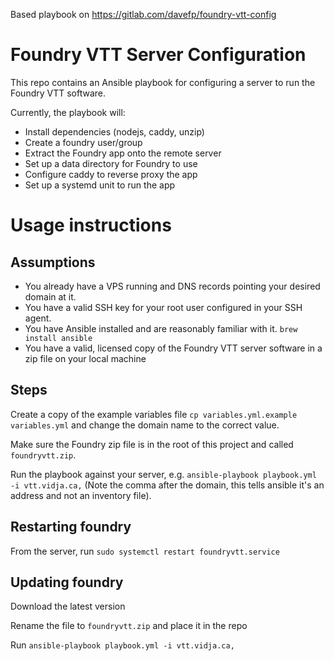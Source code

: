 Based playbook on https://gitlab.com/davefp/foundry-vtt-config

# Foundry VTT Server Configuration

This repo contains an Ansible playbook for configuring a server to run the Foundry VTT software.

Currently, the playbook will:

* Install dependencies (nodejs, caddy, unzip)
* Create a foundry user/group
* Extract the Foundry app onto the remote server
* Set up a data directory for Foundry to use
* Configure caddy to reverse proxy the app
* Set up a systemd unit to run the app

# Usage instructions

## Assumptions

* You already have a VPS running and DNS records pointing your desired domain at it.
* You have a valid SSH key for your root user configured in your SSH agent.
* You have Ansible installed and are reasonably familiar with it. `brew install ansible`
* You have a valid, licensed copy of the Foundry VTT server software in a zip file on your local machine

## Steps

Create a copy of the example variables file `cp variables.yml.example variables.yml` and change the domain name to the correct value.

Make sure the Foundry zip file is in the root of this project and called `foundryvtt.zip`.

Run the playbook against your server, e.g. `ansible-playbook playbook.yml -i vtt.vidja.ca,` (Note the comma after the domain, this tells ansible it's an address and not an inventory file).

## Restarting foundry

From the server, run `sudo systemctl restart foundryvtt.service`

## Updating foundry

Download the latest version

Rename the file to `foundryvtt.zip` and place it in the repo

Run `ansible-playbook playbook.yml -i vtt.vidja.ca,`